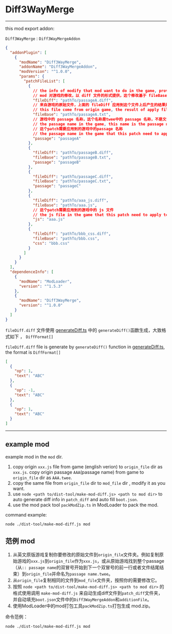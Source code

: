 # Diff3WayMerge

---

this mod export addon:

`Diff3WayMerge` : `Diff3WayMergeAddon`

```json lines
{
  "addonPlugin": [
    {
      "modName": "Diff3WayMerge",
      "addonName": "Diff3WayMergeAddon",
      "modVersion": "^1.0.0",
      "params": {
        "patchFileList": [
          {
            // the info of modify that mod want to do in the game, provide as a diff file, it is calc base on fileBase
            // mod 对游戏的修改，以 diff 文件的形式提供，这个修改基于 fileBase 计算产生
            "fileDiff": "pathTo/passageA.diff",
            // 来自游戏的原始文件，上面的 fileDiff 应用到这个文件上后产生的结果是mod所期望的结果
            // this file come from origin game, the result of apply fileDiff to this file is what mod want to do
            "fileBase": "pathTo/passageA.txt",
            // 游戏中的 passage 名称，这个名称是twee中的 passage 名称，不是文件名。
            // the passage name in the game, this name is the passage name in the twee, not the file name.
            // 这个patch需要应用到的游戏中的passage 名称
            // the passage name in the game that this patch need to apply to
            "passage": "passageA"
          },
          {
            "fileDiff": "pathTo/passageB.diff",
            "fileBase": "pathTo/passageB.txt",
            "passage": "passageB"
          },
          {
            "fileDiff": "pathTo/passageC.diff",
            "fileBase": "pathTo/passageC.txt",
            "passage": "passageC"
          },
          {
            "fileDiff": "pathTo/aaa_js.diff",
            "fileBase": "pathTo/aaa.js",
            // 这个patch需要应用到的游戏中的 js 文件
            // the js file in the game that this patch need to apply to
            "js": "aaa.js"
          },
          {
            "fileDiff": "pathTo/bbb_css.diff",
            "fileBase": "pathTo/bbb.css",
            "css": "bbb.css"
          }
        ]
      }
    }
  ],
  "dependenceInfo": [
    {
      "modName": "ModLoader",
      "version": "^1.5.3"
    },
    {
      "modName": "Diff3WayMerge",
      "version": "^1.0.0"
    }
  ]
}
```

`fileDiff.diff` 文件使用 [generateDiff.ts](tool%2FgenerateDiff.ts) 中的 `generateDiff()`函数生成，大致格式如下 ， `DiffFormat[]`

`fileDiff.diff` file is generate by `generateDiff()` function in [generateDiff.ts](tool%2FgenerateDiff.ts), the format is `DiffFormat[]`


```json lines
[
  {
    "op": 1,
    "text": "ABC"
  },
  {
    "op": -1,
    "text": "ABC"
  },
  {
    "op": 1,
    "text": "ABC"
  }
]
```

---

## example mod

example mod in the `mod` dir.


1. copy origin `xxx.js` file from game (english verion) to `origin_file` dir as `xxx.js`. copy origin passage `AAA`(passage name) from game to `origin_file` dir as `AAA.twee`.
2. copy the same file from `origin_file` dir to `mod_file` dir , modify it as you want.
3. use `node <path to/dist-tool/make-mod-diff.js> <path to mod dir>` to auto generate diff info in `patch_diff` and auto fill `boot.json`.
4. use the mod pack tool `packModZip.ts` in ModLoader to pack the mod.

command example:

```
node ./dist-tool/make-mod-diff.js mod
```


## 范例 mod

1. 从英文原版游戏复制你要修改的原始文件到`origin_file`文件夹。例如复制原始游戏的`xxx.js`到`origin_file`作为`xxx.js`，或从原始游戏找到整个passage（从`:: passage name`的双冒号开始到下一个双冒号的前一行或者文件结尾结束）到`origin_file`并命名为`passage name.twee`。
2. 从`origin_file`复制相同的文件到`mod_file`文件夹，按照你的需要修改它。
3. 按照 `node <path to/dist-tool/make-mod-diff.js> <path to mod dir>` 的格式使用调用 `make-mod-diff.js` 来自动生成diff文件到`patch_diff`文件夹，并自动填充`boot.json`文件中的`Diff3WayMergeAddon`和`additionFile`。
4. 使用ModLoader中的mod打包工具`packModZip.ts`打包生成 mod.zip。

命令范例：

```
node ./dist-tool/make-mod-diff.js mod
```



